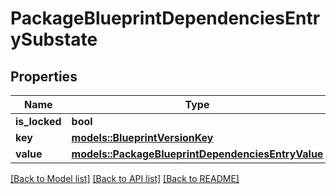 # PackageBlueprintDependenciesEntrySubstate

## Properties

Name | Type | Description | Notes
------------ | ------------- | ------------- | -------------
**is_locked** | **bool** |  | 
**key** | [**models::BlueprintVersionKey**](BlueprintVersionKey.md) |  | 
**value** | [**models::PackageBlueprintDependenciesEntryValue**](PackageBlueprintDependenciesEntryValue.md) |  | 

[[Back to Model list]](../README.md#documentation-for-models) [[Back to API list]](../README.md#documentation-for-api-endpoints) [[Back to README]](../README.md)


